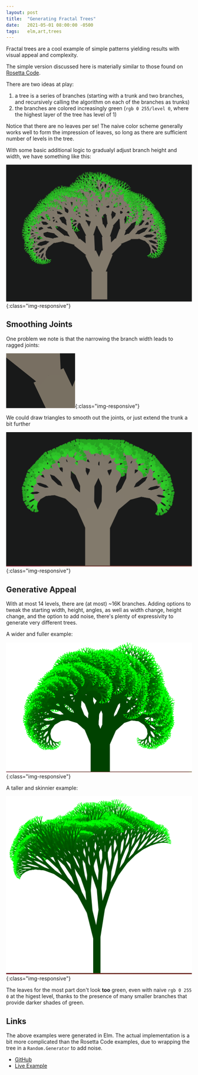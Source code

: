 ```yaml
---
layout: post
title:  "Generating Fractal Trees"
date:   2021-05-01 08:00:00 -0500
tags:   elm,art,trees
---
```


Fractal trees are a cool example of simple patterns yielding results with visual appeal and complexity.

The simple version discussed here is materially similar to those found on [Rosetta Code](https://rosettacode.org/wiki/Fractal_tree).

There are two ideas at play:

1. a tree is a series of branches (starting with a trunk and two branches, and recursively calling the algorithm on each of the branches as trunks)
2. the branches are colored increasingly green (`rgb 0 255/level 0`, where the highest layer of the tree has level of 1)

Notice that there are no leaves per se! The naive color scheme generally works well to form the impression of leaves, so long as there are sufficient number of levels in the tree.


With some basic additional logic to gradualyl adjust branch height and width, we have something like this:

![Treemap Version 1](/assets/img/tree1.png){:class="img-responsive"}


## Smoothing Joints

One problem we note is that the narrowing the branch width leads to ragged joints:

![Tree Joint Closeup](/assets/img/tree_detail1.png){:class="img-responsive"}

We could draw triangles to smooth out the joints, or just extend the trunk a bit further

![Treemap Version 2](/assets/img/tree2.png){:class="img-responsive"}


## Generative Appeal

With at most 14 levels, there are (at most) ~16K branches. Adding options to tweak the starting width, height, angles, as well as width change, height change, and the option to add noise, there's plenty of expressivity to generate very different trees.

A wider and fuller example:

![Treemap Version 3](/assets/img/tree3.png){:class="img-responsive"}

A taller and skinnier example:

![Treemap Version 4](/assets/img/tree4.png){:class="img-responsive"}

The leaves for the most part don't look **too** green, even with naive `rgb 0 255 0` at the higest level, thanks to the presence of many smaller branches that provide darker shades of green.


## Links

The above examples were generated in Elm. The actual implementation is a bit more complicated than the Rosetta Code examples, due to wrapping the tree in a `Random.Generator` to add noise.

- [GitHub](https://github.com/tkuriyama/fractaltree-generator)
- [Live Example](https://tarokuriyama.com/fractaltree/)

